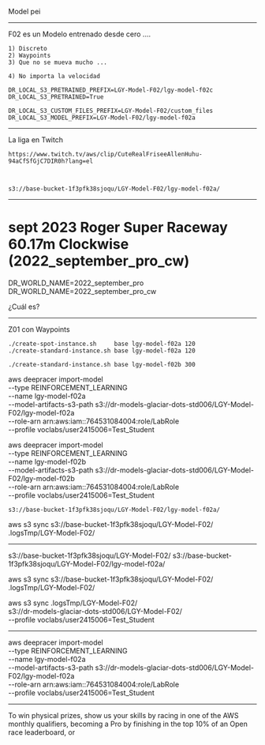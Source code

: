 Model pei

----------------------------------------------------------------------------------
F02 es un Modelo entrenado desde cero .... 

    1) Discreto
    2) Waypoints
    3) Que no se mueva mucho ... 

    4) No importa la velocidad

    DR_LOCAL_S3_PRETRAINED_PREFIX=LGY-Model-F02/lgy-model-f02c
    DR_LOCAL_S3_PRETRAINED=True

    DR_LOCAL_S3_CUSTOM_FILES_PREFIX=LGY-Model-F02/custom_files
    DR_LOCAL_S3_MODEL_PREFIX=LGY-Model-F02/lgy-model-f02a


----------------------------------------------------------------------------------

La liga en Twitch

    https://www.twitch.tv/aws/clip/CuteRealFriseeAllenHuhu-94aCfSfGjC7DIR0h?lang=el



    s3://base-bucket-1f3pfk38sjoqu/LGY-Model-F02/lgy-model-f02a/

----------------------------------------------------------------------------------

# sept 2023	Roger Super Raceway	60.17m	Clockwise  (2022_september_pro_cw)

DR_WORLD_NAME=2022_september_pro
DR_WORLD_NAME=2022_september_pro_cw

¿Cuál es?


-----------------------
Z01 con Waypoints


    ./create-spot-instance.sh     base lgy-model-f02a 120
    ./create-standard-instance.sh base lgy-model-f02a 120  
    
    ./create-standard-instance.sh base lgy-model-f02b 300 


 aws deepracer import-model \
    --type REINFORCEMENT_LEARNING \
    --name lgy-model-f02a  \
    --model-artifacts-s3-path s3://dr-models-glaciar-dots-std006/LGY-Model-F02/lgy-model-f02a \
    --role-arn arn:aws:iam::764531084004:role/LabRole \
    --profile voclabs/user2415006=Test_Student

 aws deepracer import-model \
    --type REINFORCEMENT_LEARNING \
    --name lgy-model-f02b  \
    --model-artifacts-s3-path s3://dr-models-glaciar-dots-std006/LGY-Model-F02/lgy-model-f02b \
    --role-arn arn:aws:iam::764531084004:role/LabRole \
    --profile voclabs/user2415006=Test_Student

    
    s3://base-bucket-1f3pfk38sjoqu/LGY-Model-F02/lgy-model-f02a/


aws s3 sync s3://base-bucket-1f3pfk38sjoqu/LGY-Model-F02/ \
    .logsTmp/LGY-Model-F02/  

------------

s3://base-bucket-1f3pfk38sjoqu/LGY-Model-F02/
s3://base-bucket-1f3pfk38sjoqu/LGY-Model-F02/lgy-model-f02a/


aws s3 sync s3://base-bucket-1f3pfk38sjoqu/LGY-Model-F02/ \
    .logsTmp/LGY-Model-F02/  
    

aws s3 sync .logsTmp/LGY-Model-F02/  \
    s3://dr-models-glaciar-dots-std006/LGY-Model-F02/  \
    --profile voclabs/user2415006=Test_Student

---------------

 aws deepracer import-model \
    --type REINFORCEMENT_LEARNING \
    --name lgy-model-f02a  \
    --model-artifacts-s3-path s3://dr-models-glaciar-dots-std006/LGY-Model-F02/lgy-model-f02a \
    --role-arn arn:aws:iam::764531084004:role/LabRole \
    --profile voclabs/user2415006=Test_Student







--------------------------

To win physical prizes, show us your skills by racing in one of the AWS monthly qualifiers, becoming a Pro by finishing in the top 10% of an Open race leaderboard, or